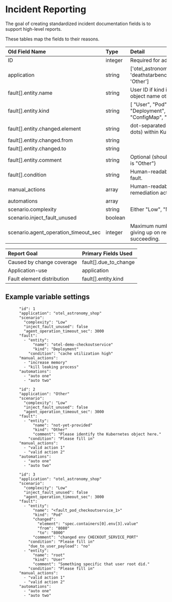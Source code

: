 # Incident Reporting

The goal of creating standardized incident documentation fields is to support high-level reports.

These tables map the fields to their reasons.

| Old Field Name                       | Type    | Detail                                                                    |
| :---                                 | :---    | :---                                                                      |
| ID                                   | integer | Required for administration                                               |
| application                          | string  | ['otel_astronomy_shop', 'deathstarbench_hotel_reservations', 'Other']     |
| fault[].entity.name                  | string  | User ID if kind is "User"; Kubernetes object name otherwise               |
| fault[].entity.kind                  | string  | [ "User", "Pod", "Service", "Deployment", "Node", "ConfigMap", "Other" ]  |
| fault[].entity.changed.element       | string  | dot-separated path (`\.` to escape dots) within Kubernetes object.        |
| fault[].entity.changed.from          | string  |                                                                           |
| fault[].entity.changed.to            | string  |                                                                           |
| fault[].entity.comment               | string  | Optional (should be included if kind is "Other")                          |
| fault[].condition                    | string  | Human-readable description of the fault.                                  |
| manual_actions                       | array   | Human-readable description of remediation action that would work          |
| automations                          | array   |                                                                           |
| scenario.complexity                  | string  | Either "Low", "Medium", or "High"                                         |
| scenario.inject_fault_unused         | boolean |                                                                           |
| scenario.agent_operation_timeout_sec | integer | Maximum number of seconds before giving up on remedial action succeeding. |


| Report Goal                          | Primary Fields Used           |
| :---                                 | :---                          |
| Caused by change coverage            | fault[].due_to_change         |
| Application-use                      | application                   |
| Fault element distribution           | fault[].entity.kind           |

## Example variable settings

```
      "id": 1
      "application": "otel_astronomy_shop"
      "scenario":
        "complexity": "Low"
        "inject_fault_unused": false
        "agent_operation_timeout_sec": 3000
      "fault":
        - "entity":
            "name": "otel-demo-checkoutservice"
            "kind": "Deployment"
          "condition": "cache utilization high"
      "manual_actions": 
        - "increase memory"
        - "kill leaking process"
      "automations":
        - "auto one"
        - "auto two"
```

```
      "id": 2
      "application": "Other"
      "scenario":
        "complexity": "Low"
        "inject_fault_unused": false
        "agent_operation_timeout_sec": 3000
      "fault":
        - "entity":
            "name": "not-yet-provided"
            "kind": "Other"
            "comment": "Please identify the Kubernetes object here."
          "condition": "Please fill in"
      "manual_actions":
        - "valid action 1"
        - "valid action 2"
      "automations":
        - "auto one"
        - "auto two"
```

```
      "id": 3
      "application": "otel_astronomy_shop"
      "scenario":
        "complexity": "Low"
        "inject_fault_unused": false
        "agent_operation_timeout_sec": 3000
      "fault":
        - "entity":
            "name": "<fault_pod_checkoutservice_1>"
            "kind": "Pod"
            "changed":
              "element": "spec.containers[0].env[3].value"
              "from": "8080"
              "to": "8000"
            "comment": "changed env CHECKOUT_SERVICE_PORT"
          "condition": "Please fill in"
          "due_to_user_payload": "no"
        - "entity":
            "name": "root"
            "kind": "User"
            "comment": "Something specific that user root did."
          "condition": "Please fill in"
      "manual_actions":
        - "valid action 1"
        - "valid action 2"
      "automations":
        - "auto one"
        - "auto two"
```
